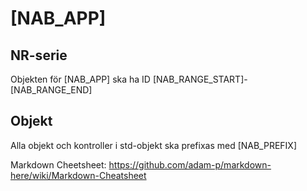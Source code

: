 # [NAB_APP]

## NR-serie

Objekten för [NAB_APP] ska ha ID [NAB_RANGE_START]-[NAB_RANGE_END]

## Objekt

Alla objekt och kontroller i std-objekt ska prefixas med [NAB_PREFIX]

Markdown Cheetsheet: https://github.com/adam-p/markdown-here/wiki/Markdown-Cheatsheet
